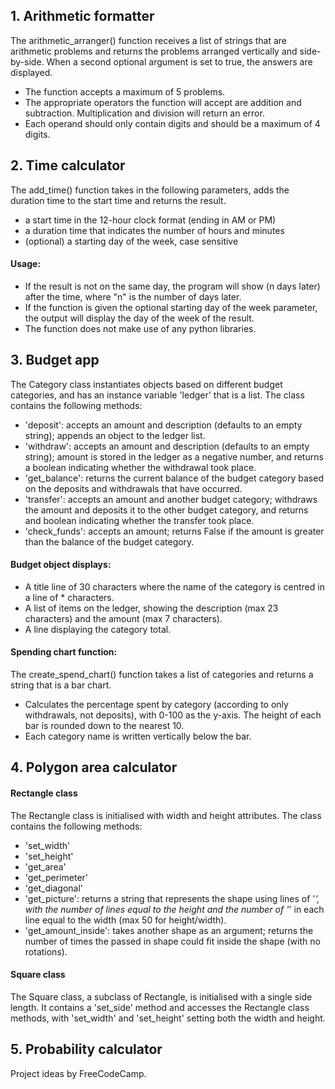 ## 1. Arithmetic formatter
The arithmetic_arranger() function receives a list of strings that are arithmetic problems and returns the problems arranged vertically and side-by-side. When a second optional argument is set to true, the answers are displayed.
- The function accepts a maximum of 5 problems. 
- The appropriate operators the function will accept are addition and subtraction. Multiplication and division will return an error.
- Each operand should only contain digits and should be a maximum of 4 digits. 

## 2. Time calculator
The add_time() function takes in the following parameters, adds the duration time to the start time and returns the result. 
- a start time in the 12-hour clock format (ending in AM or PM)
- a duration time that indicates the number of hours and minutes
- (optional) a starting day of the week, case sensitive
#### Usage:
- If the result is not on the same day, the program will show (n days later) after the time, where "n" is the number of days later. 
- If the function is given the optional starting day of the week parameter, the output will display the day of the week of the result. 
- The function does not make use of any python libraries. 

## 3. Budget app
The Category class instantiates objects based on different budget categories, and has an instance variable 'ledger' that is a list. The class contains the following methods:
- 'deposit': accepts an amount and description (defaults to an empty string); appends an object to the ledger list. 
- 'withdraw': accepts an amount and description (defaults to an empty string); amount is stored in the ledger as a negative number, and returns a boolean indicating whether the withdrawal took place. 
- 'get_balance': returns the current balance of the budget category based on the deposits and withdrawals that have occurred. 
- 'transfer': accepts an amount and another budget category; withdraws the amount and deposits it to the other budget category, and returns and boolean indicating whether the transfer took place.
- 'check_funds': accepts an amount; returns False if the amount is greater than the balance of the budget category. 
#### Budget object displays:
- A title line of 30 characters where the name of the category is centred in a line of * characters. 
- A list of items on the ledger, showing the description (max 23 characters) and the amount (max 7 characters).
- A line displaying the category total.
#### Spending chart function:
The create_spend_chart() function takes a list of categories and returns a string that is a bar chart. 
- Calculates the percentage spent by category (according to only withdrawals, not deposits), with 0-100 as the y-axis. The height of each bar is rounded down to the nearest 10.
- Each category name is written vertically below the bar. 

## 4. Polygon area calculator
#### Rectangle class
The Rectangle class is initialised with width and height attributes. The class contains the following methods:
- 'set_width'
- 'set_height'
- 'get_area'
- 'get_perimeter'
- 'get_diagonal'
- 'get_picture': returns a string that represents the shape using lines of '*', with the number of lines equal to the height and the number of '*' in each line equal to the width (max 50 for height/width).
- 'get_amount_inside': takes another shape as an argument; returns the number of times the passed in shape could fit inside the shape (with no rotations). 
#### Square class
The Square class, a subclass of Rectangle, is initialised with a single side length. It contains a 'set_side' method and accesses the Rectangle class methods, with 'set_width' and 'set_height' setting both the width and height.


## 5. Probability calculator


Project ideas by FreeCodeCamp.